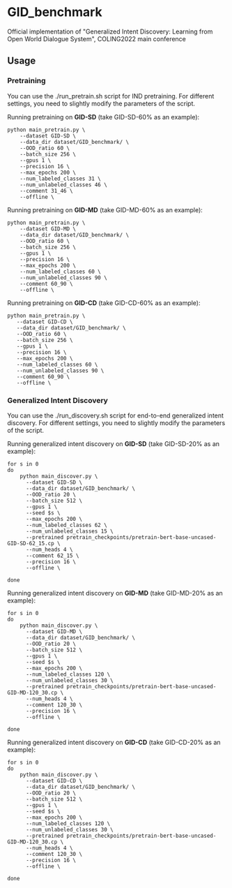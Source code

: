 # GID_benchmark
Official implementation of "Generalized Intent Discovery: Learning from Open World Dialogue System", COLING2022 main conference

## Usage

### Pretraining
You can use the ./run_pretrain.sh script for IND pretraining. For different settings, you need to slightly modify the parameters of the script.

Running pretraining on **GID-SD** (take GID-SD-60% as an example):
```
python main_pretrain.py \
    --dataset GID-SD \
    --data_dir dataset/GID_benchmark/ \
    --OOD_ratio 60 \
    --batch_size 256 \
    --gpus 1 \
    --precision 16 \
    --max_epochs 200 \
    --num_labeled_classes 31 \
    --num_unlabeled_classes 46 \
    --comment 31_46 \
    --offline \
```

Running pretraining on **GID-MD** (take GID-MD-60% as an example):
```
python main_pretrain.py \
    --dataset GID-MD \
    --data_dir dataset/GID_benchmark/ \
    --OOD_ratio 60 \
    --batch_size 256 \
    --gpus 1 \
    --precision 16 \
    --max_epochs 200 \
    --num_labeled_classes 60 \
    --num_unlabeled_classes 90 \
    --comment 60_90 \
    --offline \
 ```
 
 Running pretraining on **GID-CD** (take GID-CD-60% as an example):
 ```
 python main_pretrain.py \
    --dataset GID-CD \
    --data_dir dataset/GID_benchmark/ \
    --OOD_ratio 60 \
    --batch_size 256 \
    --gpus 1 \
    --precision 16 \
    --max_epochs 200 \
    --num_labeled_classes 60 \
    --num_unlabeled_classes 90 \
    --comment 60_90 \
    --offline \
 ```
 
### Generalized Intent Discovery
You can use the ./run_discovery.sh script for end-to-end generalized intent discovery. For different settings, you need to slightly modify the parameters of the script.
 
Running generalized intent discovery on **GID-SD** (take GID-SD-20% as an example):
```
for s in 0
do
    python main_discover.py \
      --dataset GID-SD \
      --data_dir dataset/GID_benchmark/ \
      --OOD_ratio 20 \
      --batch_size 512 \
      --gpus 1 \
      --seed $s \
      --max_epochs 200 \
      --num_labeled_classes 62 \
      --num_unlabeled_classes 15 \
      --pretrained pretrain_checkpoints/pretrain-bert-base-uncased-GID-SD-62_15.cp \
      --num_heads 4 \
      --comment 62_15 \
      --precision 16 \
      --offline \

done
```

Running generalized intent discovery on **GID-MD** (take GID-MD-20% as an example):
```
for s in 0
do
    python main_discover.py \
      --dataset GID-MD \
      --data_dir dataset/GID_benchmark/ \
      --OOD_ratio 20 \
      --batch_size 512 \
      --gpus 1 \
      --seed $s \
      --max_epochs 200 \
      --num_labeled_classes 120 \
      --num_unlabeled_classes 30 \
      --pretrained pretrain_checkpoints/pretrain-bert-base-uncased-GID-MD-120_30.cp \
      --num_heads 4 \
      --comment 120_30 \
      --precision 16 \
      --offline \

done
```

Running generalized intent discovery on **GID-CD** (take GID-CD-20% as an example):
```
for s in 0
do
    python main_discover.py \
      --dataset GID-CD \
      --data_dir dataset/GID_benchmark/ \
      --OOD_ratio 20 \
      --batch_size 512 \
      --gpus 1 \
      --seed $s \
      --max_epochs 200 \
      --num_labeled_classes 120 \
      --num_unlabeled_classes 30 \
      --pretrained pretrain_checkpoints/pretrain-bert-base-uncased-GID-MD-120_30.cp \
      --num_heads 4 \
      --comment 120_30 \
      --precision 16 \
      --offline \

done
```

